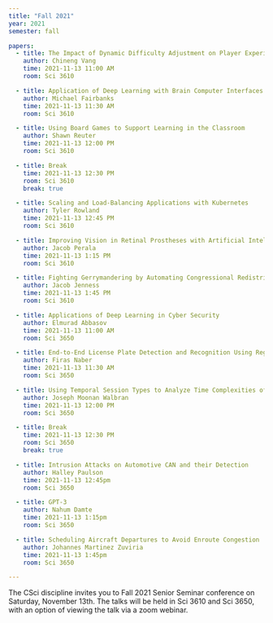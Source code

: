 ```yaml
---
title: "Fall 2021"
year: 2021
semester: fall

papers:
  - title: The Impact of Dynamic Difficulty Adjustment on Player Experience in Video Games
    author: Chineng Vang
    time: 2021-11-13 11:00 AM
    room: Sci 3610

  - title: Application of Deep Learning with Brain Computer Interfaces
    author: Michael Fairbanks
    time: 2021-11-13 11:30 AM
    room: Sci 3610

  - title: Using Board Games to Support Learning in the Classroom
    author: Shawn Reuter
    time: 2021-11-13 12:00 PM
    room: Sci 3610

  - title: Break
    time: 2021-11-13 12:30 PM
    room: Sci 3610
    break: true

  - title: Scaling and Load-Balancing Applications with Kubernetes
    author: Tyler Rowland
    time: 2021-11-13 12:45 PM
    room: Sci 3610

  - title: Improving Vision in Retinal Prostheses with Artificial Intelligence
    author: Jacob Perala
    time: 2021-11-13 1:15 PM
    room: Sci 3610

  - title: Fighting Gerrymandering by Automating Congressional Redistricting
    author: Jacob Jenness
    time: 2021-11-13 1:45 PM
    room: Sci 3610

  - title: Applications of Deep Learning in Cyber Security
    author: Elmurad Abbasov
    time: 2021-11-13 11:00 AM
    room: Sci 3650

  - title: End-to-End License Plate Detection and Recognition Using Region Proposal Networks
    author: Firas Naber
    time: 2021-11-13 11:30 AM
    room: Sci 3650

  - title: Using Temporal Session Types to Analyze Time Complexities of Concurrent Programs
    author: Joseph Moonan Walbran
    time: 2021-11-13 12:00 PM
    room: Sci 3650

  - title: Break
    time: 2021-11-13 12:30 PM
    room: Sci 3650
    break: true

  - title: Intrusion Attacks on Automotive CAN and their Detection
    author: Halley Paulson
    time: 2021-11-13 12:45pm
    room: Sci 3650

  - title: GPT-3
    author: Nahum Damte
    time: 2021-11-13 1:15pm
    room: Sci 3650

  - title: Scheduling Aircraft Departures to Avoid Enroute Congestion
    author: Johannes Martinez Zuviria
    time: 2021-11-13 1:45pm
    room: Sci 3650

---
```


The CSci discipline invites you to Fall 2021 Senior Seminar conference on
Saturday, November 13th.
The talks will be held in Sci 3610 and Sci 3650, with an option of viewing the talk via a zoom webinar.




